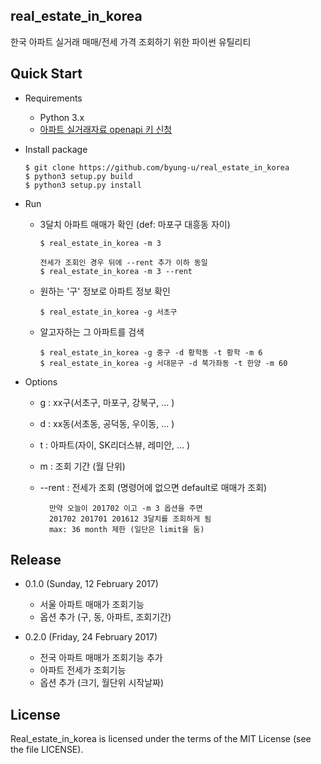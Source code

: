 real_estate_in_korea
--------------------

한국 아파트 실거래 매매/전세 가격 조회하기 위한 파이썬 유틸리티

Quick Start
--------------------

- Requirements

  - Python 3.x
  - [아파트 실거래자료 openapi 키 신청](https://www.data.go.kr/subMain.jsp?param=T1BFTkFQSUAzMDUwOTg4#/L3B1YnIvdXNlL3ByaS9Jcm9zT3BlbkFwaURldGFpbC9vcGVuQXBpTGlzdFBhZ2UkQF4wMTJtMSRAXnB1YmxpY0RhdGFQaz0zMDUwOTg4JEBeYnJtQ2Q9T0MwMDAzJEBecmVxdWVzdENvdW50PTI0MDYkQF5vcmdJbmRleD1PUEVOQVBJ)

- Install package

  ```
  $ git clone https://github.com/byung-u/real_estate_in_korea
  $ python3 setup.py build
  $ python3 setup.py install
  ```

- Run

  - 3달치 아파트 매매가 확인 (def: 마포구 대흥동 자이)

    ```
    $ real_estate_in_korea -m 3

    전세가 조회인 경우 뒤에 --rent 추가 이하 동일
    $ real_estate_in_korea -m 3 --rent
    ```

  - 원하는 '구' 정보로 아파트 정보 확인

    ```
    $ real_estate_in_korea -g 서초구
    ```

  - 알고자하는 그 아파트를 검색

    ```
    $ real_estate_in_korea -g 중구 -d 황학동 -t 황학 -m 6
    $ real_estate_in_korea -g 서대문구 -d 북가좌동 -t 한양 -m 60
    ```

- Options

  - g : xx구(서초구, 마포구, 강북구, ... )
  - d : xx동(서초동, 공덕동, 우이동, ... )
  - t : 아파트(자이, SK리더스뷰, 레미안, ... )
  - m : 조회 기간 (월 단위)
  - --rent : 전세가 조회 (명령어에 없으면 default로 매매가 조회)

    ```
      만약 오늘이 201702 이고 -m 3 옵션을 주면
      201702 201701 201612 3달치를 조회하게 됨
      max: 36 month 제한 (일단은 limit을 둠)
    ```

Release
-------
- 0.1.0 (Sunday, 12 February 2017)
  - 서울 아파트 매매가 조회기능
  - 옵션 추가 (구, 동, 아파트, 조회기간)


- 0.2.0 (Friday, 24 February 2017)
  - 전국 아파트 매매가 조회기능 추가
  - 아파트 전세가 조회기능 
  - 옵션 추가 (크기, 월단위 시작날짜)

License
-------

Real_estate_in_korea is licensed under the terms of the MIT License (see the file
LICENSE).
